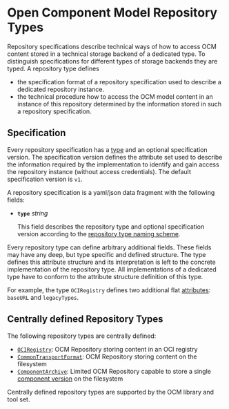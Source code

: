 # Open Component Model Repository Types

Repository specifications describe technical
ways of how to access OCM content stored in a technical storage backend of
a dedicated type. To distinguish specifications for different types of
storage backends they are typed. A repository type defines

- the specification format of a repository specification used to describe a 
  dedicated repository instance.
- the technical procedure how to access the OCM model content in an instance of
  this repository determined by the information stored in such a repository
  specification.

## Specification

Every repository specification has a [type](../../names/repositorytypes.md) and
an optional specification version. The specification version defines the attribute
set used to describe the information required by the implementation to
identify and gain access the repository instance (without access credentials).
The default specification version is `v1`.

A repository specification is a yaml/json data fragment with
the following fields:

- **`type`** *string*

  This field describes the repository type and optional specification
  version according to the [repository type naming scheme](../../names/repositorytypes.md).

Every repository type can define arbitrary additional fields.
These fields may have any deep, but type specific and defined structure.
The type defines this attribute structure and its interpretation is left to the
concrete implementation of the repository type. All implementations of a
dedicated type have to conform to the attribute structure definition of this type.

For example, the type `OCIRegistry` defines two additional flat
[attributes](../../../pkg/contexts/ocm/repositories/ocireg/README.md): `baseURL`
and `legacyTypes`.

## Centrally defined Repository Types

The following repository types are centrally defined:

- [`OCIRegistry`](../../../pkg/contexts/ocm/repositories/ocireg/README.md): OCM Repository storing content in an OCI registry
- [`CommonTransportFormat`](../../../pkg/contexts/ocm/repositories/ctf/README.md): OCM Repository storing content on the filesystem
- [`ComponentArchive`](../../../pkg/contexts/ocm/repositories/comparch/README.md): Limited OCM Repository capable to store a single [component version](../../ocm/model.md#component-versions) on the filesystem

Centrally defined repository types are supported by the 
OCM library and tool set. 